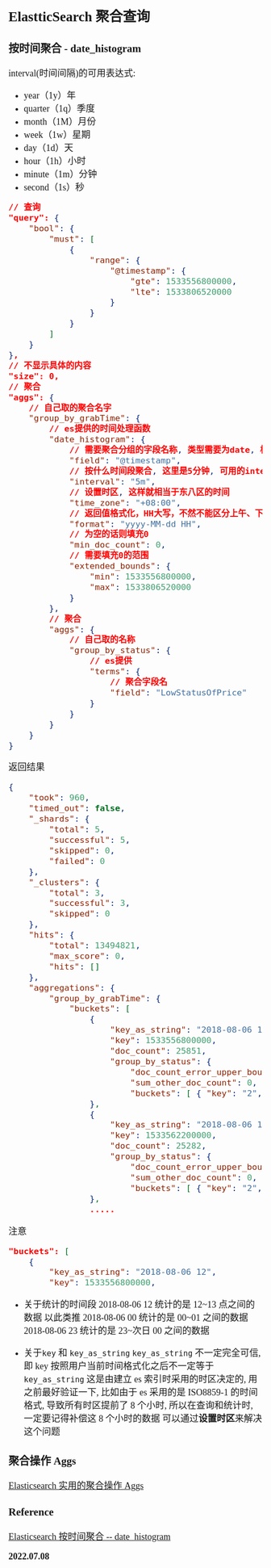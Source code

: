 <font size=4 face='楷体'>

## ElastticSearch 聚合查询

### 按时间聚合 - date_histogram

interval(时间间隔)的可用表达式:

- year（1y）年
- quarter（1q）季度
- month（1M）月份
- week（1w）星期
- day（1d）天
- hour（1h）小时
- minute（1m）分钟
- second（1s）秒

```json
// 查询
"query": {
    "bool": {
        "must": [
            {
                "range": {
                    "@timestamp": {
                        "gte": 1533556800000,
                        "lte": 1533806520000
                    }
                }
            }
        ]
    }
},
// 不显示具体的内容
"size": 0,
// 聚合
"aggs": {
    // 自己取的聚合名字
    "group_by_grabTime": {
        // es提供的时间处理函数
        "date_histogram": {
            // 需要聚合分组的字段名称, 类型需要为date, 格式没有要求
            "field": "@timestamp",
            // 按什么时间段聚合, 这里是5分钟, 可用的interval在上面给出
            "interval": "5m",
            // 设置时区, 这样就相当于东八区的时间
            "time_zone": "+08:00",
            // 返回值格式化，HH大写，不然不能区分上午、下午
            "format": "yyyy-MM-dd HH",
            // 为空的话则填充0
            "min_doc_count": 0,
            // 需要填充0的范围
            "extended_bounds": {
                "min": 1533556800000,
                "max": 1533806520000
            }
        },
        // 聚合
        "aggs": {
            // 自己取的名称
            "group_by_status": {
                // es提供
                "terms": {
                    // 聚合字段名
                    "field": "LowStatusOfPrice"
                }
            }
        }
    }
}
```

返回结果

```json
{
    "took": 960,
    "timed_out": false,
    "_shards": {
        "total": 5,
        "successful": 5,
        "skipped": 0,
        "failed": 0
    },
    "_clusters": {
        "total": 3,
        "successful": 3,
        "skipped": 0
    },
    "hits": {
        "total": 13494821,
        "max_score": 0,
        "hits": []
    },
    "aggregations": {
        "group_by_grabTime": {
            "buckets": [
                {
                    "key_as_string": "2018-08-06 12",
                    "key": 1533556800000,
                    "doc_count": 25851,
                    "group_by_status": {
                        "doc_count_error_upper_bound": 0,
                        "sum_other_doc_count": 0,
                        "buckets": [ { "key": "2", "doc_count": 10804 }, { "key": "1", "doc_count": 7240 }, { "key": "4", "doc_count": 6716 }, { "key": "3", "doc_count": 1091 } ] }
                },
                {
                    "key_as_string": "2018-08-06 13",
                    "key": 1533562200000,
                    "doc_count": 25282,
                    "group_by_status": {
                        "doc_count_error_upper_bound": 0,
                        "sum_other_doc_count": 0,
                        "buckets": [ { "key": "2", "doc_count": 10457 }, { "key": "1", "doc_count": 7185 }, { "key": "4", "doc_count": 6696 }, { "key": "3", "doc_count": 944 } ] }
                },
                .....
```

注意

```json
"buckets": [
    {
        "key_as_string": "2018-08-06 12",
        "key": 1533556800000,
```

- 关于统计的时间段
  2018-08-06 12 统计的是 12~13 点之间的数据
  以此类推
  2018-08-06 00 统计的是 00~01 之间的数据
  2018-08-06 23 统计的是 23~次日 00 之间的数据

- 关于`key` 和 `key_as_string`
  `key_as_string` 不一定完全可信, 即 key 按照用户当前时间格式化之后不一定等于`key_as_string`
  这是由建立 es 索引时采用的时区决定的, 用之前最好验证一下, 比如由于 es 采用的是 ISO8859-1 的时间格式, 导致所有时区提前了 8 个小时, 所以在查询和统计时, 一定要记得补偿这 8 个小时的数据
  可以通过**设置时区**来解决这个问题

### 聚合操作 Aggs

[Elasticsearch 实用的聚合操作 Aggs](https://zhuanlan.zhihu.com/p/37500880)

### Reference

[Elasticsearch 按时间聚合 -- date_histogram](https://blog.csdn.net/qq_28988969/article/details/81565765)

**2022.07.08**
